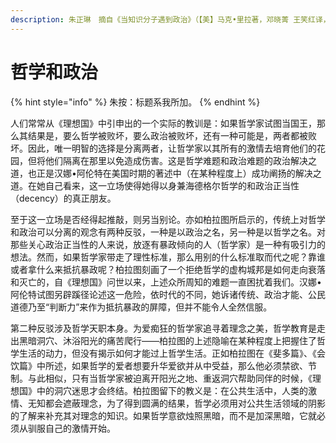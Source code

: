 ```yaml
---
description: 朱正琳　摘自《当知识分子遇到政治》（【美】马克•里拉著，邓晓菁 王笑红译，新星出版社2005年）
---
```


# 哲学和政治

{% hint style="info" %}
朱按：标题系我所加。
{% endhint %}

人们常常从《理想国》中引申出的一个实际的教训是：如果哲学家试图当国王，那么其结果是，要么哲学被败坏，要么政治被败坏，还有一种可能是，两者都被败坏。因此，唯一明智的选择是分离两者，让哲学家以其所有的激情去培育他们的花园，但将他们隔离在那里以免造成伤害。这是哲学难题和政治难题的政治解决之道，也正是汉娜•阿伦特在美国时期的著述中（在某种程度上）成功阐扬的解决之道。在她自己看来，这一立场使得她得以身兼海德格尔哲学的和政治正当性（decency）的真正朋友。

至于这一立场是否经得起推敲，则另当别论。亦如柏拉图所启示的，传统上对哲学和政治可以分离的观念有两种反驳，一种是以政治之名，另一种是以哲学之名。对那些关心政治正当性的人来说，放逐有暴政倾向的人（哲学家）是一种有吸引力的想法。然而，如果哲学家带走了理性标准，那么用别的什么标准取而代之呢？靠谁或者拿什么来抵抗暴政呢？柏拉图刻画了一个拒绝哲学的虚构城邦是如何走向衰落和灭亡的，自《理想国》问世以来，上述众所周知的难题一直困扰着我们。汉娜•阿伦特试图另辟蹊径论述这一危险，依时代的不同，她诉诸传统、政治才能、公民道德乃至“判断力”来作为抵抗暴政的屏障，但并不能令人全然信服。

第二种反驳涉及哲学天职本身。为爱痴狂的哲学家追寻着理念之美，哲学教育是走出黑暗洞穴、沐浴阳光的痛苦爬行——柏拉图的上述隐喻在某种程度上把握住了哲学生活的动力，但没有揭示如何才能过上哲学生活。正如柏拉图在《斐多篇》、《会饮篇》中所述，如果哲学的爱者想要升华爱欲并从中受益，那么他必须禁欲、节制。与此相似，只有当哲学家被迫离开阳光之地、重返洞穴帮助同伴的时候，《理想国》中的洞穴迷思才会终结。柏拉图留下的教义是：在公共生活中，人类的激情、无知都会遮蔽理念，为了得到圆满的结果，哲学必须用对公共生活领域的阴影的了解来补充其对理念的知识。如果哲学意欲烛照黑暗，而不是加深黑暗，它就必须从驯服自己的激情开始。


